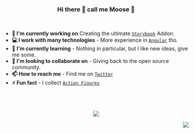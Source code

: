 <div align="center">

### Hi there 👋 call me Moose 🦌

</div>
<br>

- **🔭 I'm currently working on** Creating the ultimate [`Storybook`](https://storybook.js.org/) Addon.
- **💻 I work with many technologies** - More experience in [`Angular`](https://angular.io) tho.
- **🌱 I'm currently learning** - Nothing in particular, but I like new ideas, give me some.
- **👯 I'm looking to collaborate on** - Giving back to the open source community.
- **📫 How to reach me** - Find me on [`Twitter`](https://twitter.com/mooseSheriff)
- **⚡ Fun fact** - I collect [`Action Figures`](https://www.youtube.com/@sheriffMoose)

<br>
<br>
<div align="center">

![](https://github-readme-stats.vercel.app/api?username=sheriffMoose&show_icons=true&theme=radical)

</div>

<div align="right">

![](https://visitor-badge.laobi.icu/badge?page_id=sheriffMoose)

</div>